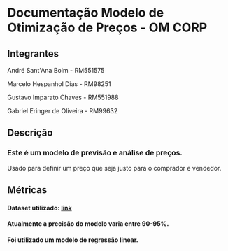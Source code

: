 # Documentação Modelo de Otimização de Preços - OM CORP

## Integrantes
André Sant'Ana Boim - RM551575

Marcelo Hespanhol Dias - RM98251

Gustavo Imparato Chaves - RM551988

Gabriel Eringer de Oliveira - RM99632

## Descrição
### Este é um modelo de previsão e análise de preços.
Usado para definir um preço que seja justo para o comprador e vendedor.

## Métricas

#### Dataset utilizado: [link](https://www.kaggle.com/datasets/suddharshan/retail-price-optimization)
#### Atualmente a precisão do modelo varia entre 90-95%.
#### Foi utilizado um modelo de regressão linear.